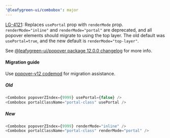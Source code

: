 ```yaml
---
'@leafygreen-ui/combobox': major
---
```


[LG-4121](https://jira.mongodb.org/browse/LG-4121): Replaces `usePortal` prop with `renderMode` prop. `renderMode="inline"` and `renderMode="portal"` are deprecated, and all popover elements should migrate to using the top layer. The old default was `usePortal=true`, and the new default is `renderMode="top-layer"`. 

See [@leafygreen-ui/popover package 12.0.0 changelog](https://github.com/mongodb/leafygreen-ui/blob/main/packages/popover/CHANGELOG.md#1200) for more info.

#### Migration guide

Use [popover-v12 codemod](https://github.com/mongodb/leafygreen-ui/tree/main/tools/codemods#popover-v12) for migration assistance.

##### Old
```js
<Combobox popoverZIndex={9999} usePortal={false} />
<Combobox portalClassName="portal-class" usePortal />
```

##### New
```js
<Combobox popoverZIndex={9999} renderMode="inline" />
<Combobox portalClassName="portal-class" renderMode="portal" />
```
